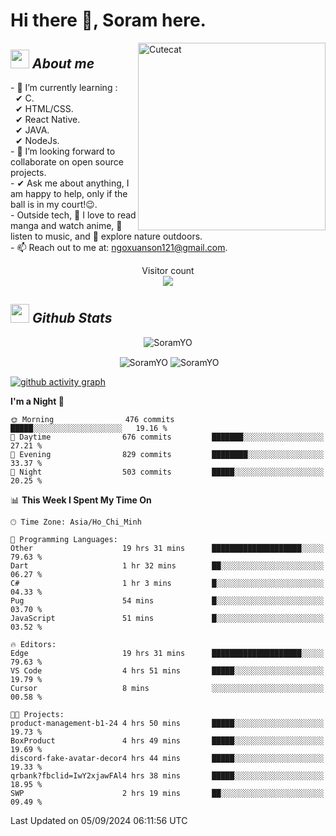 # Hi there 👋, Soram here. 
 
<img align="right" width=300px alt="Cutecat" src="https://c.tenor.com/K33MDwMai28AAAAC/nyochio-d4dj.gif" />

## <img src="https://c.tenor.com/q8EQYnb8VLcAAAAi/re-zero.gif" width="30px">&nbsp;***About me***
 
\- 🌱 I’m currently learning :
  <br> &nbsp; ✔ C.
  <br> &nbsp; ✔ HTML/CSS.
  <br> &nbsp; ✔ React Native.
  <br> &nbsp; ✔ JAVA.
   <br> &nbsp; ✔ NodeJs.
<br> \- 👯 I’m looking forward to collaborate on open source projects.
<br> \- ✔ Ask me about anything, I am happy to help, only if the ball is in my court!😉.
<br> \- Outside tech,  📖 I love to read manga and watch anime, 🎵 listen to music, and 🌴 explore nature outdoors.
<br> \- 📫 Reach out to me at: ngoxuanson121@gmail.com.

<p align="center"> 
  Visitor count<br>
  <img src="https://profile-counter.glitch.me/SoramYO/count.svg" />
</p>

## <img src="https://c.tenor.com/moaQHad4VcMAAAAi/ram-dance.gif" width="30px">&nbsp;***Github Stats***
<p align="center"> <img src="https://komarev.com/ghpvc/?username=SoramYO" alt="SoramYO" /> </p>

<p align="center">&nbsp;<img align="center" src="https://github-readme-stats.vercel.app/api?username=SoramYO&theme=gotham&show_icons=true" alt="SoramYO" />

<img align="center" src="http://github-readme-streak-stats.herokuapp.com?user=SoramYO&theme=gotham&hide_border=true&date_format=M%20j%5B%2C%20Y%5D" alt="SoramYO" />


[![github activity graph](https://github-readme-activity-graph.vercel.app/graph?username=SoramYO&theme=tokyo-night)](https://github.com/SoramYO/github-readme-activity-graph)


<!--START_SECTION:waka-->
**I'm a Night 🦉** 

```text
🌞 Morning                476 commits         █████░░░░░░░░░░░░░░░░░░░░   19.16 % 
🌆 Daytime                676 commits         ███████░░░░░░░░░░░░░░░░░░   27.21 % 
🌃 Evening                829 commits         ████████░░░░░░░░░░░░░░░░░   33.37 % 
🌙 Night                  503 commits         █████░░░░░░░░░░░░░░░░░░░░   20.25 % 
```


📊 **This Week I Spent My Time On** 

```text
🕑︎ Time Zone: Asia/Ho_Chi_Minh

💬 Programming Languages: 
Other                    19 hrs 31 mins      ████████████████████░░░░░   79.63 % 
Dart                     1 hr 32 mins        ██░░░░░░░░░░░░░░░░░░░░░░░   06.27 % 
C#                       1 hr 3 mins         █░░░░░░░░░░░░░░░░░░░░░░░░   04.33 % 
Pug                      54 mins             █░░░░░░░░░░░░░░░░░░░░░░░░   03.70 % 
JavaScript               51 mins             █░░░░░░░░░░░░░░░░░░░░░░░░   03.52 % 

🔥 Editors: 
Edge                     19 hrs 31 mins      ████████████████████░░░░░   79.63 % 
VS Code                  4 hrs 51 mins       █████░░░░░░░░░░░░░░░░░░░░   19.79 % 
Cursor                   8 mins              ░░░░░░░░░░░░░░░░░░░░░░░░░   00.58 % 

🐱‍💻 Projects: 
product-management-b1-24 4 hrs 50 mins       █████░░░░░░░░░░░░░░░░░░░░   19.73 % 
BoxProduct               4 hrs 49 mins       █████░░░░░░░░░░░░░░░░░░░░   19.69 % 
discord-fake-avatar-decor4 hrs 44 mins       █████░░░░░░░░░░░░░░░░░░░░   19.33 % 
qrbank?fbclid=IwY2xjawFAl4 hrs 38 mins       █████░░░░░░░░░░░░░░░░░░░░   18.95 % 
SWP                      2 hrs 19 mins       ██░░░░░░░░░░░░░░░░░░░░░░░   09.49 % 
```


 Last Updated on 05/09/2024 06:11:56 UTC
<!--END_SECTION:waka-->
